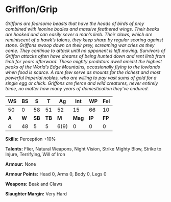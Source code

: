 # Griffon/Grip

_Griffons are fearsome beasts that have the heads of birds of prey
 combined with leonine bodies and massive feathered wings.
 Their beaks are hooked and can easily sever a man’s limb. Their
 claws, which are reminiscent of a hawk’s talons, they keep sharp
 by regular scoring against stone. Griffons swoop down on their
 prey, screaming war cries as they come. They continue to attack
 until no opponent is left moving. Survivors of Griffon attacks
 often have dreams of being hunted down and rent limb from
 limb for years afterward. These mighty predators dwell amidst
 the highest peaks of the World’s Edge Mountains, occasionally
 flying to the lowlands when food is scarce. A rare few serve as
 mounts for the richest and most powerful Imperial nobles, who
 are willing to pay vast sums of gold for a single egg or chick.
 Griffons are fierce and wild creatures, never entirely tame, no
 matter how many years of domestication they’ve endured._

|**WS**|**BS**|**S**|**T**|**Ag**|**Int**|**WP**|**Fel**|
|--|--|-|-|--|---|--|---|
|50|0|58|51|52|15|66|10|
|**A**|**W**|**SB**|**TB**|**M**|**Mag**|**IP**|**FP**|
|4|48|5|5|6(9)|0|0|0|

**Skills:** Perception +10%

**Talents:** Flier, Natural Weapons, Night Vision, Strike
Mighty Blow, Strike to Injure, Terrifying, Will of Iron

**Armour:** None

**Armour Points:** Head 0, Arms 0, Body 0, Legs 0

**Weapons:** Beak and Claws

**Slaughter Margin:** Very Hard